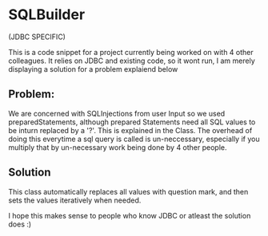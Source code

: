 SQLBuilder
==========
(JDBC SPECIFIC)

This is a code snippet for a project currently being worked on with 4 other colleagues. It relies on JDBC and existing
code, so it wont run, I am merely displaying a solution for a problem explaiend below

Problem:
--------
We are concerned with SQLInjections from user Input so we used preparedStatements, although prepared Statements need
all SQL values to be inturn replaced by a '?'. This is explained in the Class. The overhead of doing this everytime
a sql query is called is un-neccessary, especially if you multiply that by un-necessary work being done by 4 other people.

Solution
--------
This class automatically replaces all values with question mark, and then sets the values iteratively when needed.


I hope this makes sense to people who know JDBC or atleast the solution does :)
